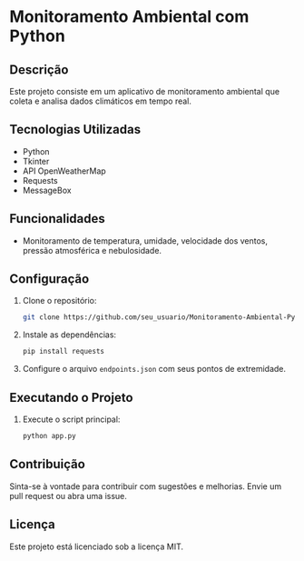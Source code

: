 # Monitoramento Ambiental com Python

## Descrição
Este projeto consiste em um aplicativo de monitoramento ambiental que coleta e analisa dados climáticos em tempo real.

## Tecnologias Utilizadas
- Python
- Tkinter
- API OpenWeatherMap
- Requests
- MessageBox

## Funcionalidades
- Monitoramento de temperatura, umidade, velocidade dos ventos, pressão atmosférica e nebulosidade.

## Configuração
1. Clone o repositório:
    ```bash
    git clone https://github.com/seu_usuario/Monitoramento-Ambiental-Python.git
    ```
2. Instale as dependências:
    ```bash
    pip install requests
    ```
3. Configure o arquivo `endpoints.json` com seus pontos de extremidade.

## Executando o Projeto
1. Execute o script principal:
    ```bash
    python app.py
    ```

## Contribuição
Sinta-se à vontade para contribuir com sugestões e melhorias. Envie um pull request ou abra uma issue.

## Licença
Este projeto está licenciado sob a licença MIT.
